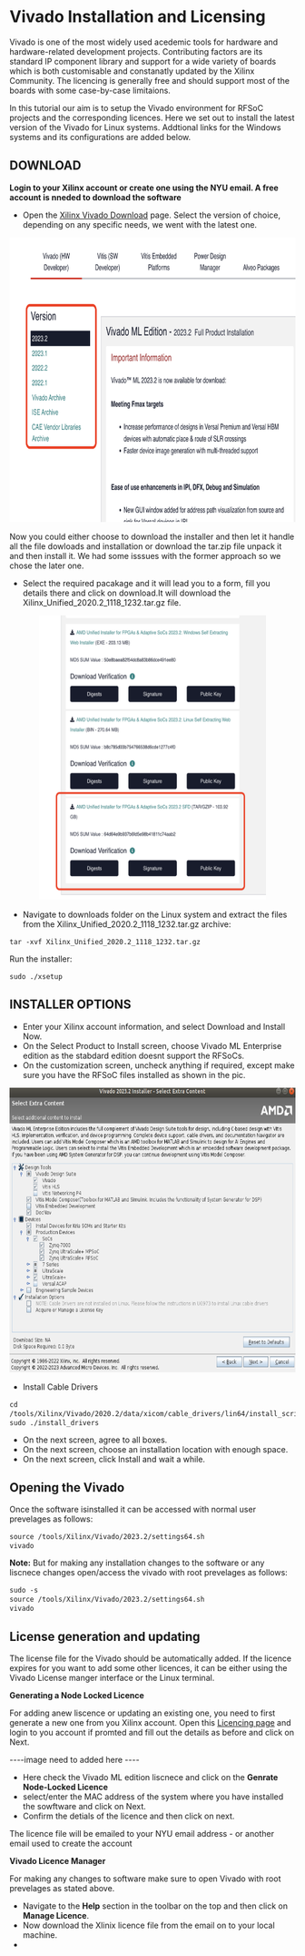 # Vivado Installation and Licensing

Vivado is one of the most widely used acedemic tools for hardware and hardware-related development projects. Contributing factors are its standard IP component library and support for a wide variety of boards which is both customisable and constanatly updated by the Xilinx Community. The licencing is generally free and should support most of the boards with some case-by-case limitaions.

In this tutorial our aim is to setup the Vivado environment for RFSoC projects and the corresponding licences. Here we set out to install the latest version of the Vivado for Linux systems. Addtional links for the Windows systems and its configurations are added below. 

## DOWNLOAD

**Login to your Xilinx account or create one using the NYU email. A free account is nneded to download the software**

* Open the [Xilinx Vivado Download](https://www.xilinx.com/support/download.html) page. Select the version of choice, depending on any specific needs, we went with the latest one.

<p align="center">
<img src="pic1.png" alt="Alt Text" width="700" height="500">
</p>

Now you could either choose to download the installer and then let it handle all the file dowloads and installation or download the tar.zip file unpack it and then install it. We had some isssues with the former approach so we chose the later one. 
* Select the required pacakage and it will lead you to a form, fill you details there and click on download.It will download the Xilinx_Unified_2020.2_1118_1232.tar.gz file.

<p align="center">
<img src="pic2.png" alt="Alt Text" width="400" height="500">
</p>

* Navigate to downloads folder on the Linux system and extract the files from the Xilinx_Unified_2020.2_1118_1232.tar.gz archive: 
```
tar -xvf Xilinx_Unified_2020.2_1118_1232.tar.gz
```

Run the installer: 
```
sudo ./xsetup
```
## INSTALLER OPTIONS
* Enter your Xilinx account information, and select Download and Install Now.
* On the Select Product to Install screen, choose Vivado ML Enterprise edition as the stabdard edition doesnt support the RFSoCs.
* On the customization screen, uncheck anything if required, except make sure you have the RFSoC files installed as shown in the pic.

<p align="center">
<img src="pic31.png" alt="Alt Text" width="700" height="500">
</p>

* Install Cable Drivers
```
cd /tools/Xilinx/Vivado/2020.2/data/xicom/cable_drivers/lin64/install_script/install_drivers
sudo ./install_drivers
```

* On the next screen, agree to all boxes.
* On the next screen, choose an installation location with enough space.
* On the next screen, click Install and wait a while.

## Opening the Vivado 
Once the software isinstalled it can be accessed with normal user prevelages as follows:
```
source /tools/Xilinx/Vivado/2023.2/settings64.sh
vivado
```

**Note:** But for making any installation changes to the software or any liscnece changes open/access the vivado with root prevelages as follows:
```
sudo -s
source /tools/Xilinx/Vivado/2023.2/settings64.sh
vivado
```
  
## License generation and updating

The license file for the Vivado should be automatically added. If the licence expires for you want to add some other licences, it can be either using the Vivado License manger interface or the Linux terminal.

**Generating a Node Locked Licence**

For adding anew liscence or updating an existing one, you need to first generate a new one from you Xilinx account. Open this [Licencing page](https://www.xilinx.com/member/forms/license-form.html) and login to you account if promted and fill out the details as before and click on Next.


----image need to added here ----

* Here check the Vivado ML edition liscnece and click on the **Genrate Node-Locked Licence**
* select/enter the MAC address of the system where you have installed the sowftware and click on Next.
* Confirm the detials of the licence and then click on next.

The licence file will be emailed to your NYU email address - or another email used to create the account

**Vivado Licence Manager**

For making any changes to software make sure to open Vivado with root prevelages as stated above. 

* Navigate to the **Help** section in the toolbar on the top and then click on **Manage Licence**.
* Now download the Xlinix licence file from the email on to your local machine.
* 
